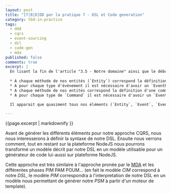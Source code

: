 ```yaml
---
layout: post
title: "[T|B|D]DD par la pratique 7 - DSL et Code generation"
category: tbd-in-practice
tags:
  - ddd
  - cqrs
  - event-sourcing
  - dsl
  - code-gen
  - mda
published: false
comments: true
excerpt: |
  En lisant la fin de l'article "3.5 - Notre domaine" ainsi que le début de notre implémentation, on peux se rendre compte de répétitivité dans la définition de nos objets, on voit émerger (dans le cas d'une implémentation très simpliste du modèle CQRS) plusieurs motifs facilement tels que:
  
  * A chaque méthode de nos entités (`Entity`) correspond la définition d'un évènement (`Event`) constitué des mêmes attributs que les paramètres de la méthode plus l'identifiant de l'entité
  * A pour chaque type d'évènement il est nécessaire d'avoir un `Eventhandler` associé qui pourra par exemple affecter à chaque champs de nos entités la valeur de l'attributs correspondant. Il pourra aussi vérifier que l'évènement s'applique bien à l'entité propriétaire de l'évènement.
  * A chaque méthode de nos entités correspond la définition d'une commande (`Command`) constitué des mêmes attributs
  * A pour chaque type de `Command` il est nécessaire d'avoir un `Eventhandler` associé qui pourra par exemple affecter à chaque champs de nos entités la valeur de l'attributs correspondant

  Il apparait que quasiment tous nos éléments (`Entity`, `Event`, `EventHandler`, `Command`, `CommandHandler`, `Repository` ...) pourraient être générer à partir d'un unique modèle simplifiant et accélérant leurs écritures. Dans cet article, nous allons nous efforcer de définir le [DSL](http://martinfowler.com/bliki/DomainSpecificLanguage.html) qui permettra de définir simplement et intuitivement notre modèle unique.

--- 
```


{{page.excerpt | markdownify }}
 

Avant de générer les différents éléments pour notre approche CQRS, nous nous interesserons à définir la syntaxe de notre DSL. Ensuite nous verrons comment, tout en restant sur la plateforme NodeJS nous pourrons transformé un modèle décrit par notre DSL en un modèle utilisable pour un générateur de code lui-aussi sur plateforme NodeJS.

Cette approche est très similaire à l'approche pronée par le [MDA](http://fr.wikipedia.org/wiki/Model_driven_architecture) et les différentes phases PIM PAM POUM... (en fait le modèle *CIM* correspond à notre *DSL*, le modèle *PIM* correspondra à l'interpretation de notre DSL en un modèle nous permettant de générer notre *PSM* à partir d'un moteur de template).

